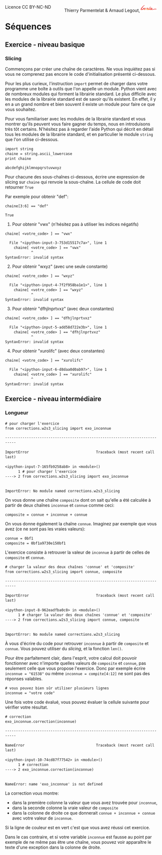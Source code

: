 
<span style="float:left;">Licence CC BY-NC-ND</span><span style="float:right;">Thierry Parmentelat &amp; Arnaud Legout,<img src="media/inria-25.png" style="display:inline"></span><br/>

# Séquences

## Exercice - niveau basique

### Slicing

Commençons par créer une chaîne de caractères. Ne vous inquiétez pas si vous ne comprenez pas encore le code d'initialisation présenté ci-dessous. 

Pour les plus curieux, l'instruction `import`  permet de charger dans votre programme une boîte à outils que l'on appelle un module. Python vient avec de nombreux modules qui forment la librairie standard. Le plus difficile avec les modules de la librairie standard est de savoir qu'ils existent. En effet, il y en a un grand nombre et bien souvent il existe un module pour faire ce que vous souhaitez. 

Pour vous familiariser avec les modules de la librairie standard et vous montrer qu'ils peuvent vous faire gagner du temps, nous en introduisons très tôt certains. N'hésitez pas à regarder l'aide Python qui décrit en détail tous les modules de la librairie standard, et en particulier le module `string` que l'on utilise ci-dessous.


```
import string
chaine = string.ascii_lowercase
print chaine
```

    abcdefghijklmnopqrstuvwxyz


Pour chacune des sous-chaînes ci-dessous, écrire une expression de slicing sur `chaine` qui renvoie la sous-chaîne. La cellule de code doit retourner `True`

Par exemple pour obtenir "def":


```
chaine[3:6] == "def"
```




    True



1) Pour obtenir "vwx" (n'hésitez pas à utiliser les indices négatifs)


```
chaine[ <votre_code> ] == "vwx"
```


      File "<ipython-input-3-753d15517c7a>", line 1
        chaine[ <votre_code> ] == "vwx"
                ^
    SyntaxError: invalid syntax



2) Pour obtenir "wxyz" (avec une seule constante)


```
chaine[ <votre_code> ] == "wxyz"
```


      File "<ipython-input-4-7f2f958ba1e1>", line 1
        chaine[ <votre_code> ] == "wxyz"
                ^
    SyntaxError: invalid syntax



3) Pour obtenir "dfhjlnprtvxz" (avec deux constantes)


```
chaine[ <votre_code> ] == "dfhjlnprtvxz"
```


      File "<ipython-input-5-add58d722e3b>", line 1
        chaine[ <votre_code> ] == "dfhjlnprtvxz"
                ^
    SyntaxError: invalid syntax



4) Pour obtenir "xurolifc" (avec deux constantes)


```
chaine[ <votre_code> ] == "xurolifc"
```


      File "<ipython-input-6-d8daa0d0ab97>", line 1
        chaine[ <votre_code> ] == "xurolifc"
                ^
    SyntaxError: invalid syntax



## Exercice - niveau intermédiaire

### Longueur


```
# pour charger l'exercice
from corrections.w2s3_slicing import exo_inconnue
```


    ---------------------------------------------------------------------------

    ImportError                               Traceback (most recent call last)

    <ipython-input-7-165fb9258ab8> in <module>()
          1 # pour charger l'exercice
    ----> 2 from corrections.w2s3_slicing import exo_inconnue
    

    ImportError: No module named corrections.w2s3_slicing


On vous donne une chaîne `composite` dont on sait qu'elle a été calculée à partir de deux chaînes `inconnue` et `connue` comme ceci:

    composite = connue + inconnue + connue

On vous donne également la chaîne `connue`. Imaginez par exemple que vous avez (ce ne sont pas les vraies valeurs):

    connue = 0bf1
    composite = 0bf1a9730e150bf1



L'exercice consiste à retrouver la valeur de `inconnue` à partir de celles de `composite` et `connue`.


```
# charger la valeur des deux chaînes 'connue' et 'composite'
from corrections.w2s3_slicing import connue, composite
```


    ---------------------------------------------------------------------------

    ImportError                               Traceback (most recent call last)

    <ipython-input-8-962eadfba0c8> in <module>()
          1 # charger la valeur des deux chaînes 'connue' et 'composite'
    ----> 2 from corrections.w2s3_slicing import connue, composite
    

    ImportError: No module named corrections.w2s3_slicing


À vous d'écrire du code pour retrouver `inconnue` à partir de `composite` et `connue`. Vous pouvez utiliser du *slicing*, et la fonction `len()`. 

Pour être parfaitement clair, dans l'esprit, votre calcul doit pouvoir fonctionner avec n'importe quelles valeurs de `composite` et `connue`, pas seulement celle que vous propose l'exercice. Donc par exemple écrire `inconnue = "61538"` ou même `inconnue = compite[4:12]` ne sont pas des réponses valables.


```
# vous pouvez bien sûr utiliser plusieurs lignes
inconnue = "votre code"
```

Une fois votre code évalué, vous pouvez évaluer la cellule suivante pour vérifier votre résultat.


```
# correction
exo_inconnue.correction(inconnue)
```


    ---------------------------------------------------------------------------

    NameError                                 Traceback (most recent call last)

    <ipython-input-10-74cd87f77542> in <module>()
          1 # correction
    ----> 2 exo_inconnue.correction(inconnue)
    

    NameError: name 'exo_inconnue' is not defined


La correction vous montre:
 * dans la première colonne la valeur que vous avez trouvée pour `inconnue`,
 * dans la seconde colonne la vraie valeur de `composite`
 * dans la colonne de droite ce que donnerait `connue + inconnue + connue` avec votre valeur de `inconnue`.
 
Si la ligne de couleur est en vert c'est que vous avez réussi cet exercice.
 
Dans le cas contraire, et si votre variable `inconnue` est fausse au point par exemple de ne même pas être une chaîne, vous pouvez voir apparaître le texte d'une exception dans la colonne de droite.
